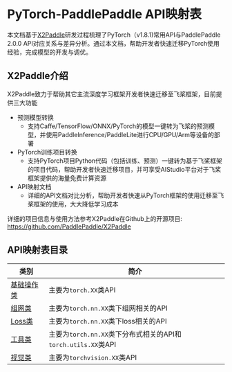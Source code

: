 # PyTorch-PaddlePaddle API映射表
本文档基于[X2Paddle](https://github.com/PaddlePaddle/X2Paddle)研发过程梳理了PyTorch（v1.8.1)常用API与PaddlePaddle 2.0.0 API对应关系与差异分析。通过本文档，帮助开发者快速迁移PyTorch使用经验，完成模型的开发与调优。

## X2Paddle介绍
X2Paddle致力于帮助其它主流深度学习框架开发者快速迁移至飞桨框架，目前提供三大功能
- 预测模型转换
  - 支持Caffe/TensorFlow/ONNX/PyTorch的模型一键转为飞桨的预测模型，并使用PaddleInference/PaddleLite进行CPU/GPU/Arm等设备的部署
- PyTorch训练项目转换
  - 支持PyTorch项目Python代码（包括训练、预测）一键转为基于飞桨框架的项目代码，帮助开发者快速迁移项目，并可享受AIStudio平台对于飞桨框架提供的海量免费计算资源
- API映射文档
  - 详细的API文档对比分析，帮助开发者快速从PyTorch框架的使用迁移至飞桨框架的使用，大大降低学习成本
 
详细的项目信息与使用方法参考X2Paddle在Github上的开源项目: https://github.com/PaddlePaddle/X2Paddle

## API映射表目录

| 类别         | 简介 |
| ---------- | ------------------------- |
| [基础操作类](https://github.com/PaddlePaddle/X2Paddle/tree/develop/docs/pytorch_project_convertor/API_docs/ops/README.md) | 主要为`torch.XX`类API |
| [组网类](https://github.com/PaddlePaddle/X2Paddle/tree/develop/docs/pytorch_project_convertor/API_docs/nn/README.md)    | 主要为`torch.nn.XX`类下组网相关的API |
| [Loss类](https://github.com/PaddlePaddle/X2Paddle/tree/develop/docs/pytorch_project_convertor/API_docs/loss/README.md) |主要为`torch.nn.XX`类下loss相关的API    |
|  [工具类](https://github.com/PaddlePaddle/X2Paddle/tree/develop/docs/pytorch_project_convertor/API_docs/utils/README.md)   | 主要为`torch.nn.XX`类下分布式相关的API和`torch.utils.XX`类API|
|   [视觉类](https://github.com/PaddlePaddle/X2Paddle/tree/develop/docs/pytorch_project_convertor/API_docs/vision/README.md)  | 主要为`torchvision.XX`类API |
